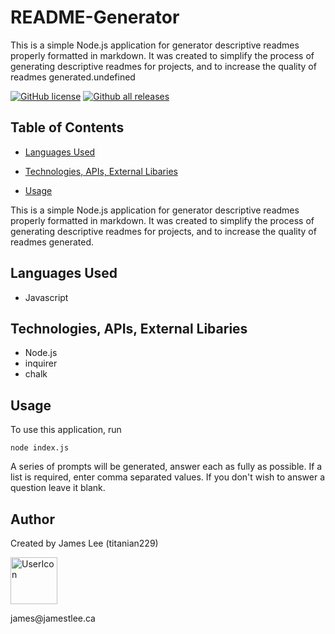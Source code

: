 
# README-Generator

This is a simple Node.js application for generator descriptive readmes properly formatted in markdown.  It was created to simplify the process of generating descriptive readmes for projects, and to increase the quality of readmes generated.undefined

[![GitHub license](https://img.shields.io/github/license/titanian229/09-README-Generator.svg)](https://github.com/titanian229/09-README-Generator/blob/master/LICENSE)
 [![Github all releases](https://img.shields.io/github/downloads/titanian229/09-README-Generator/total.svg)](https://GitHub.com/titanian229/09-README-Generator/releases/)
## Table of Contents


 * [Languages Used](#Languages%20Used)

 * [Technologies, APIs, External Libaries](#Technologies%2C%20APIs%2C%20External%20Libaries)

 * [Usage](#Usage)




This is a simple Node.js application for generator descriptive readmes properly formatted in markdown.  It was created to simplify the process of generating descriptive readmes for projects, and to increase the quality of readmes generated.

## Languages Used

* Javascript


## Technologies, APIs, External Libaries

* Node.js
* inquirer
* chalk


## Usage

To use this application, run 
```
node index.js
```
 A series of prompts will be generated, answer each as fully as possible.  If a list is required, enter comma separated values.  If you don't wish to answer a question leave it blank.


## Author

Created by James Lee (titanian229)
<p align="left">
        <img src="https://avatars0.githubusercontent.com/u/48775473?s=460&u=2130e97623abb5b698c95a9b8de38f8bb767b1a2&v=4" width="75" title="UserIcon">
      </p>
james@jamestlee.ca
